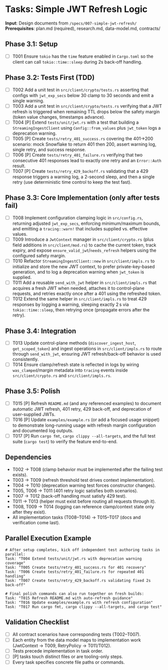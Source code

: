 # Tasks: Simple JWT Refresh Logic

**Input**: Design documents from `/specs/007-simple-jwt-refresh/`
**Prerequisites**: plan.md (required), research.md, data-model.md, contracts/

## Phase 3.1: Setup
- [ ] T001 Ensure `tokio` has the `time` feature enabled in `Cargo.toml` so the client can call `tokio::time::sleep` during 2s back-off handling.

## Phase 3.2: Tests First (TDD)
- [ ] T002 Add a unit test in `src/client/crypto/tests.rs` asserting that configs with `jwt_exp_secs` below 30 clamp to 30 seconds and emit a single warning.
- [ ] T003 Add a unit test in `src/client/crypto/tests.rs` verifying that a JWT refresh is triggered when remaining TTL drops below the safety margin (token value changes, timestamps advance).
- [ ] T004 [P] Extend `tests/unit/jwt.rs` with a test that building a `StreamingIngestClient` using `Config::from_values` plus `jwt_token` logs a deprecation warning.
- [ ] T005 [P] Create `tests/retry_401_success.rs` covering the 401→200 scenario: mock Snowflake to return 401 then 200, assert warning log, single retry, and success response.
- [ ] T006 [P] Create `tests/retry_401_failure.rs` verifying that two consecutive 401 responses lead to exactly one retry and an `Error::Auth` result.
- [ ] T007 [P] Create `tests/retry_429_backoff.rs` validating that a 429 response triggers a warning log, a 2-second sleep, and then a single retry (use deterministic time control to keep the test fast).

## Phase 3.3: Core Implementation (only after tests fail)
- [ ] T008 Implement configuration clamping logic in `src/config.rs`, returning adjusted `jwt_exp_secs`, enforcing minimum/maximum bounds, and emitting a `tracing::warn!` that includes supplied vs. effective values.
- [ ] T009 Introduce a `JwtContext` manager in `src/client/crypto.rs` (plus field additions in `src/client/mod.rs`) to cache the current token, track expiry, and expose `ensure_valid_jwt`/`needs_refresh` helpers using the configured safety margin.
- [ ] T010 Refactor `StreamingIngestClient::new` in `src/client/impls.rs` to initialize and store the new JWT context, to prefer private-key-based generation, and to log a deprecation warning when `jwt_token` is supplied.
- [ ] T011 Add a reusable `send_with_jwt` helper in `src/client/impls.rs` that acquires a fresh JWT when needed, attaches it to control-plane requests, and retries exactly once after a 401 using the refreshed token.
- [ ] T012 Extend the same helper in `src/client/impls.rs` to treat 429 responses by logging a warning, sleeping exactly 2 s via `tokio::time::sleep`, then retrying once (propagate errors after the retry).

## Phase 3.4: Integration
- [ ] T013 Update control-plane methods (`discover_ingest_host`, `get_scoped_token`) and ingest operations in `src/client/impls.rs` to route through `send_with_jwt`, ensuring JWT refresh/back-off behavior is used consistently.
- [ ] T014 Ensure clamp/refresh state is reflected in logs by wiring `was_clamped`/margin metadata into `tracing` events inside `src/client/crypto.rs` and `src/client/impls.rs`.

## Phase 3.5: Polish
- [ ] T015 [P] Refresh `README.md` (and any referenced examples) to document automatic JWT refresh, 401 retry, 429 back-off, and deprecation of user-supplied JWTs.
- [ ] T016 [P] Update `examples/example.rs` (or add a focused usage snippet) to demonstrate long-running usage with refresh margin configuration and documented log outputs.
- [ ] T017 [P] Run `cargo fmt`, `cargo clippy --all-targets`, and the full test suite (`cargo test`) to verify the feature end-to-end.

## Dependencies
- T002 → T008 (clamp behavior must be implemented after the failing test exists).
- T003 → T009 (refresh threshold test drives context implementation).
- T004 → T010 (deprecation warning test forces constructor changes).
- T005, T006 → T011 (401 retry logic satisfies both scenarios).
- T007 → T012 (back-off handling must satisfy 429 test).
- T011 → T013 (helper must exist before routing all requests through it).
- T008, T009 → T014 (logging can reference clamp/context state only after they exist).
- All implementation tasks (T008–T014) → T015–T017 (docs and verification come last).

## Parallel Execution Example
```
# After setup completes, kick off independent test authoring tasks in parallel:
Task: "T004 Extend tests/unit/jwt.rs with deprecation warning coverage"
Task: "T005 Create tests/retry_401_success.rs for 401 recovery"
Task: "T006 Create tests/retry_401_failure.rs for repeated 401 handling"
Task: "T007 Create tests/retry_429_backoff.rs validating fixed 2s back-off"

# Final polish commands can also run together on fresh builds:
Task: "T015 Refresh README.md with auto-refresh guidance"
Task: "T016 Update examples/example.rs with refresh configuration"
Task: "T017 Run cargo fmt, cargo clippy --all-targets, and cargo test"
```

## Validation Checklist
- [ ] All contract scenarios have corresponding tests (T002–T007).
- [ ] Each entity from the data model maps to implementation work (JwtContext → T009, RetryPolicy → T011/T012).
- [ ] Tests precede implementation in task order.
- [ ] [P] tasks touch distinct files or are tooling-only steps.
- [ ] Every task specifies concrete file paths or commands.
